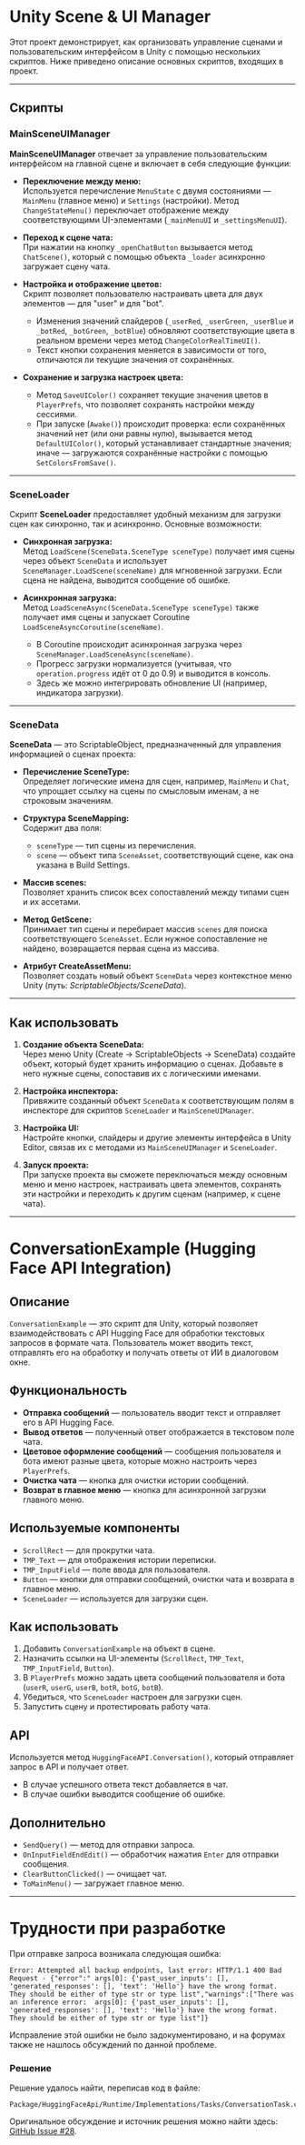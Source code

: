 # Unity Scene & UI Manager

Этот проект демонстрирует, как организовать управление сценами и пользовательским интерфейсом в Unity с помощью нескольких скриптов. Ниже приведено описание основных скриптов, входящих в проект.

---

## Скрипты

### MainSceneUIManager

**MainSceneUIManager** отвечает за управление пользовательским интерфейсом на главной сцене и включает в себя следующие функции:

- **Переключение между меню:**  
  Используется перечисление `MenuState` с двумя состояниями — `MainMenu` (главное меню) и `Settings` (настройки). Метод `ChangeStateMenu()` переключает отображение между соответствующими UI-элементами (`_mainMenuUI` и `_settingsMenuUI`).

- **Переход к сцене чата:**  
  При нажатии на кнопку `_openChatButton` вызывается метод `ChatScene()`, который с помощью объекта `_loader` асинхронно загружает сцену чата.

- **Настройка и отображение цветов:**  
  Скрипт позволяет пользователю настраивать цвета для двух элементов — для "user" и для "bot".  
  - Изменения значений слайдеров (`_userRed`, `_userGreen`, `_userBlue` и `_botRed`, `_botGreen`, `_botBlue`) обновляют соответствующие цвета в реальном времени через метод `ChangeColorRealTimeUI()`.
  - Текст кнопки сохранения меняется в зависимости от того, отличаются ли текущие значения от сохранённых.

- **Сохранение и загрузка настроек цвета:**  
  - Метод `SaveUIColor()` сохраняет текущие значения цветов в `PlayerPrefs`, что позволяет сохранять настройки между сессиями.
  - При запуске (`Awake()`) происходит проверка: если сохранённых значений нет (или они равны нулю), вызывается метод `DefaultUIColor()`, который устанавливает стандартные значения; иначе — загружаются сохранённые настройки с помощью `SetColorsFromSave()`.

---

### SceneLoader

Скрипт **SceneLoader** предоставляет удобный механизм для загрузки сцен как синхронно, так и асинхронно. Основные возможности:

- **Синхронная загрузка:**  
  Метод `LoadScene(SceneData.SceneType sceneType)` получает имя сцены через объект `SceneData` и использует `SceneManager.LoadScene(sceneName)` для мгновенной загрузки. Если сцена не найдена, выводится сообщение об ошибке.

- **Асинхронная загрузка:**  
  Метод `LoadSceneAsync(SceneData.SceneType sceneType)` также получает имя сцены и запускает Coroutine `LoadSceneAsyncCoroutine(sceneName)`.  
  - В Coroutine происходит асинхронная загрузка через `SceneManager.LoadSceneAsync(sceneName)`.
  - Прогресс загрузки нормализуется (учитывая, что `operation.progress` идёт от 0 до 0.9) и выводится в консоль.  
  - Здесь же можно интегрировать обновление UI (например, индикатора загрузки).

---

### SceneData

**SceneData** — это ScriptableObject, предназначенный для управления информацией о сценах проекта:

- **Перечисление SceneType:**  
  Определяет логические имена для сцен, например, `MainMenu` и `Chat`, что упрощает ссылку на сцены по смысловым именам, а не строковым значениям.

- **Структура SceneMapping:**  
  Содержит два поля:
  - `sceneType` — тип сцены из перечисления.
  - `scene` — объект типа `SceneAsset`, соответствующий сцене, как она указана в Build Settings.

- **Массив scenes:**  
  Позволяет хранить список всех сопоставлений между типами сцен и их ассетами.

- **Метод GetScene:**  
  Принимает тип сцены и перебирает массив `scenes` для поиска соответствующего `SceneAsset`. Если нужное сопоставление не найдено, возвращается первая сцена из массива.

- **Атрибут CreateAssetMenu:**  
  Позволяет создать новый объект `SceneData` через контекстное меню Unity (путь: *ScriptableObjects/SceneData*).

---

## Как использовать

1. **Создание объекта SceneData:**  
   Через меню Unity (Create → ScriptableObjects → SceneData) создайте объект, который будет хранить информацию о сценах. Добавьте в него нужные сцены, сопоставив их с логическими именами.

2. **Настройка инспектора:**  
   Привяжите созданный объект `SceneData` к соответствующим полям в инспекторе для скриптов `SceneLoader` и `MainSceneUIManager`.

3. **Настройка UI:**  
   Настройте кнопки, слайдеры и другие элементы интерфейса в Unity Editor, связав их с методами из `MainSceneUIManager` и `SceneLoader`.

4. **Запуск проекта:**  
   При запуске проекта вы сможете переключаться между основным меню и меню настроек, настраивать цвета элементов, сохранять эти настройки и переходить к другим сценам (например, к сцене чата).

---
# ConversationExample (Hugging Face API Integration)

## Описание  
`ConversationExample` — это скрипт для Unity, который позволяет взаимодействовать с API Hugging Face для обработки текстовых запросов в формате чата. Пользователь может вводить текст, отправлять его на обработку и получать ответы от ИИ в диалоговом окне.  

## Функциональность  
- **Отправка сообщений** — пользователь вводит текст и отправляет его в API Hugging Face.  
- **Вывод ответов** — полученный ответ отображается в текстовом поле чата.  
- **Цветовое оформление сообщений** — сообщения пользователя и бота имеют разные цвета, которые можно настроить через `PlayerPrefs`.  
- **Очистка чата** — кнопка для очистки истории сообщений.  
- **Возврат в главное меню** — кнопка для асинхронной загрузки главного меню.  

## Используемые компоненты  
- `ScrollRect` — для прокрутки чата.  
- `TMP_Text` — для отображения истории переписки.  
- `TMP_InputField` — поле ввода для пользователя.  
- `Button` — кнопки для отправки сообщений, очистки чата и возврата в главное меню.  
- `SceneLoader` — используется для загрузки сцен.  

## Как использовать  
1. Добавить `ConversationExample` на объект в сцене.  
2. Назначить ссылки на UI-элементы (`ScrollRect`, `TMP_Text`, `TMP_InputField`, `Button`).  
3. В `PlayerPrefs` можно задать цвета сообщений пользователя и бота (`userR`, `userG`, `userB`, `botR`, `botG`, `botB`).  
4. Убедиться, что `SceneLoader` настроен для загрузки сцен.  
5. Запустить сцену и протестировать работу чата.  

## API  
Используется метод `HuggingFaceAPI.Conversation()`, который отправляет запрос в API и получает ответ.  
- В случае успешного ответа текст добавляется в чат.  
- В случае ошибки выводится сообщение об ошибке.  

## Дополнительно  
- `SendQuery()` — метод для отправки запроса.  
- `OnInputFieldEndEdit()` — обработчик нажатия `Enter` для отправки сообщения.  
- `ClearButtonClicked()` — очищает чат.  
- `ToMainMenu()` — загружает главное меню.  

---

# Трудности при разработке

При отправке запроса возникала следующая ошибка:

```
Error: Attempted all backup endpoints, last error: HTTP/1.1 400 Bad Request - {"error":" args[0]: {'past_user_inputs': [], 'generated_responses': [], 'text': 'Hello'} have the wrong format. They should be either of type str or type list","warnings":["There was an inference error:  args[0]: {'past_user_inputs': [], 'generated_responses': [], 'text': 'Hello'} have the wrong format. They should be either of type str or type list"]}
```

Исправление этой ошибки не было задокументировано, и на форумах также не нашлось обсуждений по данной проблеме.

### Решение

Решение удалось найти, переписав код в файле:

```
Package/HuggingFaceApi/Runtime/Implementations/Tasks/ConversationTask.cs
```

Оригинальное обсуждение и источник решения можно найти здесь: [GitHub Issue #28](https://github.com/huggingface/unity-api/issues/28).

